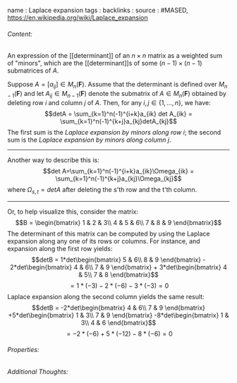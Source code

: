 name : Laplace expansion
tags : 
backlinks : 
source : #MASED, https://en.wikipedia.org/wiki/Laplace_expansion

###### Content:
An expression of the [[determinant]] of an $n\times n$ matrix as a weighted sum of "minors", which are the [[determinant]]s of some $(n-1) \times (n-1)$ submatrices of $A$.

Suppose $A = [a_{ij}] \in M_n(\textbf{F})$. Assume that the determinant is defined over $M_{n-1}(\textbf{F})$ and let $A_{ij} \in M_{n-1}(\textbf{F})$ denote the submatrix of $A\in M_n(\textbf{F})$ obtained by deleting row $i$ and column $j$ of $A$. Then, for any $i,j \in \{1,...,n\}$, we have: $$detA = \sum_{k=1}^n(-1)^{i+k}a_{ik} det A_{ik} = \sum_{k=1}^n(-1)^{k+j}a_{kj}detA_{kj}$$
The first sum is the *Laplace expansion by minors along row i*; the second sum is the *Laplace expansion by minors along column j*.

----
Another way to describe this is: $$det A=\sum_{k=1}^n(-1)^{i+k}a_{ik}\Omega_{ik} = \sum_{k=1}^n(-1)^{k+j}a_{kj}\Omega_{kj}$$ where $\Omega_{s,t}=detA$ after deleting the s'th row and the t'th column.

----
Or, to help visualize this, consider the matrix:
$$B = \begin{bmatrix}
1 & 2 & 3\\
4 & 5 & 6\\
7 & 8 & 9
\end{bmatrix}$$
The determinant of this matrix can be computed by using the Laplace expansion along any one of its rows or columns. For instance, and expansion along the first row yields:
$$detB = 1*det\begin{bmatrix}
5 & 6\\
8 & 9
\end{bmatrix} - 2*det\begin{bmatrix}
4 & 6\\
7 & 9
\end{bmatrix} + 3*det\begin{bmatrix}
4 & 5\\
7 & 8
\end{bmatrix}$$
$$=1*(-3)-2*(-6)-3*(-3)=0$$
Laplace expansion along the second column yields the same result:
$$detB = -2*det\begin{bmatrix}
4 & 6\\
7 & 9
\end{bmatrix} +5*det\begin{bmatrix}
1 & 3\\
7 & 9
\end{bmatrix} -8*det\begin{bmatrix}
1 & 3\\
4 & 6
\end{bmatrix}$$
$$=-2*(-6)+5*(-12)-8*(-6)=0$$

###### Properties:


###### Additional Thoughts:
